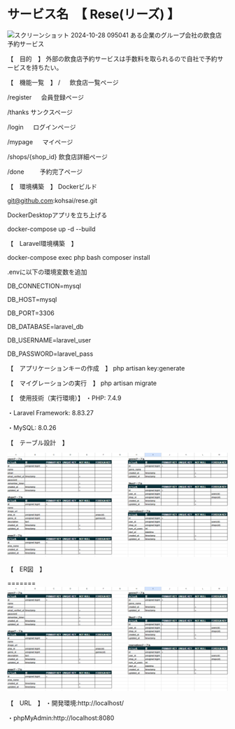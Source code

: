 # サービス名　【 Rese(リーズ) 】
![スクリーンショット 2024-10-28 095041](https://github.com/user-attachments/assets/5ee0a169-cb0f-41d7-b76b-38757b40cf0e)
ある企業のグループ会社の飲食店予約サービス

【　目的　】
外部の飲食店予約サービスは手数料を取られるので自社で予約サービスを持ちたい。

【　機能一覧　】
/	　         飲食店一覧ページ

/register	　 会員登録ページ

/thanks	     サンクスページ

/login	　   ログインページ

/mypage	　   マイページ

/shops/{shop_id}	飲食店詳細ページ

/done	　　   予約完了ページ


【　環境構築　】
Dockerビルド

git@github.com:kohsai/rese.git

DockerDesktopアプリを立ち上げる

docker-compose up -d --build


【　Laravel環境構築　】

docker-compose exec php bash composer install

.envに以下の環境変数を追加

DB_CONNECTION=mysql

DB_HOST=mysql

DB_PORT=3306

DB_DATABASE=laravel_db

DB_USERNAME=laravel_user

DB_PASSWORD=laravel_pass


【　アプリケーションキーの作成　】
php artisan key:generate

【　マイグレーションの実行　】
php artisan migrate

【　使用技術（実行環境）】
・PHP: 7.4.9

・Laravel Framework: 8.83.27

・MySQL: 8.0.26

【　テーブル設計　】

![alt text](<スクリーンショット 2025-01-05 145239.png>)

【　ER図　】

=======
![alt text](<スクリーンショット 2025-01-05 145239.png>)

【　URL　】
・開発環境:http://localhost/

・phpMyAdmin:http://localhost:8080
